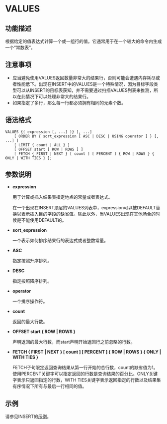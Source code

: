 # VALUES

## 功能描述<a name="zh-cn_topic_0283137477_zh-cn_topic_0237122196_zh-cn_topic_0059779241_s25c2a01507274648bf05cbcb1dc418bf"></a>

根据给定的值表达式计算一个或一组行的值。它通常用于在一个较大的命令内生成一个“常数表”。

## 注意事项<a name="zh-cn_topic_0283137477_zh-cn_topic_0237122196_zh-cn_topic_0059779241_s60091e11d710468f8772f6732699506b"></a>

-   应当避免使用VALUES返回数量非常大的结果行，否则可能会遭遇内存耗尽或者性能低下。出现在INSERT中的VALUES是一个特殊情况，因为目标字段类型可以从INSERT的目标表获知，并不需要通过扫描VALUES列表来推测，所以在此情况下可以处理非常大的结果行。
-   如果指定了多行，那么每一行都必须拥有相同的元素个数。

## 语法格式<a name="zh-cn_topic_0283137477_zh-cn_topic_0237122196_zh-cn_topic_0059779241_sb9827c497faf4cc490614f51246dbc5b"></a>

```
VALUES {( expression [, ...] )} [, ...]
    [ ORDER BY { sort_expression [ ASC | DESC | USING operator ] } [, ...] ]
    [ LIMIT { count | ALL } ]
    [ OFFSET start [ ROW | ROWS ] ]
    [ FETCH { FIRST | NEXT } [ count ] [ PERCENT ] { ROW | ROWS } { ONLY | WITH TIES } ];
```

## 参数说明<a name="zh-cn_topic_0283137477_zh-cn_topic_0237122196_zh-cn_topic_0059779241_s0a4a952823114ec6bfe2864b0af1db2f"></a>

-   **expression**

    用于计算或插入结果表指定地点的常量或者表达式。

    在一个出现在INSERT顶层的VALUES列表中，expression可以被DEFAULT替换以表示插入目的字段的缺省值。除此以外，当VALUES出现在其他场合的时候是不能使用DEFAULT的。

-   **sort\_expression**

    一个表示如何排序结果行的表达式或者整数常量。

-   **ASC**

    指定按照升序排列。

-   **DESC**

    指定按照降序排列。

-   **operator**

    一个排序操作符。

-   **count**

    返回的最大行数。

-   **OFFSET start \{ ROW | ROWS \}**

    声明返回的最大行数，而start声明开始返回行之前忽略的行数。

-   **FETCH \{ FIRST | NEXT \} \[ count \] \[ PERCENT \] \{ ROW | ROWS \} \{ ONLY | WITH TIES \}**

    FETCH子句限定返回查询结果从第一行开始的总行数，count的缺省值为1。使用PERCENT关键字可以指定返回的行数是查询结果的百分比。ONLY关键字表示只返回指定的行数，WITH TIES关键字表示返回指定的行数以及结果集有序情况下所有与最后一行相同的值。


## 示例<a name="zh-cn_topic_0283137477_zh-cn_topic_0237122196_zh-cn_topic_0059779241_sdb42dc749d654038b498d0f77883ae8a"></a>

请参见INSERT的[示例](INSERT.md#zh-cn_topic_0283137542_zh-cn_topic_0237122167_zh-cn_topic_0059778902_sfff14489321642278317cf06cd89810d)。

